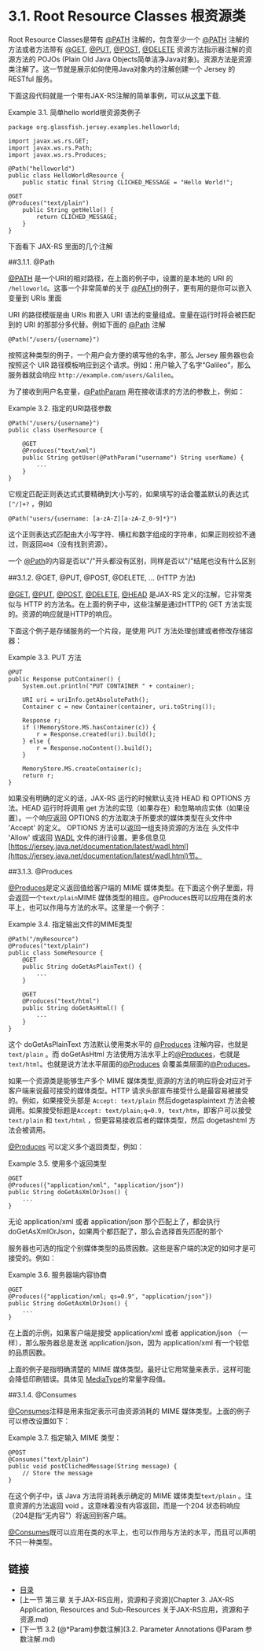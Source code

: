 3.1. Root Resource Classes 根资源类
========================

Root Resource Classes是带有 [@PATH](http://jax-rs-spec.java.net/nonav/$%7Bjaxrs.api.version%7D/apidocs/javax/ws/rs/Path.html) 注解的，包含至少一个 [@PATH](http://jax-rs-spec.java.net/nonav/$%7Bjaxrs.api.version%7D/apidocs/javax/ws/rs/Path.html) 注解的方法或者方法带有 [@GET](http://jax-rs-spec.java.net/nonav/$%7Bjaxrs.api.version%7D/apidocs/javax/ws/rs/GET.html), [@PUT](http://jax-rs-spec.java.net/nonav/$%7Bjaxrs.api.version%7D/apidocs/javax/ws/rs/PUT.html), [@POST](http://jax-rs-spec.java.net/nonav/$%7Bjaxrs.api.version%7D/apidocs/javax/ws/rs/POST.html), [@DELETE](http://jax-rs-spec.java.net/nonav/$%7Bjaxrs.api.version%7D/apidocs/javax/ws/rs/DELETE.html) 资源方法指示器注解的资源方法的 POJOs (Plain Old Java Objects简单洁净Java对象)。资源方法是资源类注解了。这一节就是展示如何使用Java对象内的注解创建一个 Jersey 的RESTful 服务。

下面这段代码就是一个带有JAX-RS注解的简单事例，可以从[这里](https://maven.java.net/content/repositories/releases/org/glassfish/jersey/examples/helloworld/2.12/)下载.

Example 3.1. 简单hello world根资源类例子

	package org.glassfish.jersey.examples.helloworld;
	 
	import javax.ws.rs.GET;
	import javax.ws.rs.Path;
	import javax.ws.rs.Produces;
	 
	@Path("helloworld")
	public class HelloWorldResource {
	    public static final String CLICHED_MESSAGE = "Hello World!";
	 
	@GET
	@Produces("text/plain")
	    public String getHello() {
	        return CLICHED_MESSAGE;
	    }
	}

下面看下 JAX-RS 里面的几个注解

##3.1.1. @Path

[@PATH](http://jax-rs-spec.java.net/nonav/$%7Bjaxrs.api.version%7D/apidocs/javax/ws/rs/Path.html) 是一个URI的相对路径，在上面的例子中，设置的是本地的 URI 的 `/helloworld`。这事一个非常简单的关于 [@PATH](http://jax-rs-spec.java.net/nonav/$%7Bjaxrs.api.version%7D/apidocs/javax/ws/rs/Path.html)的例子，更有用的是你可以嵌入变量到 URIs 里面

URI 的路径模版是由 URIs 和嵌入 URI 语法的变量组成。变量在运行时将会被匹配到的 URI 的那部分多代替。例如下面的 [@Path](http://jax-rs-spec.java.net/nonav/$%7Bjaxrs.api.version%7D/apidocs/javax/ws/rs/Path.html) 注解

	@Path("/users/{username}")

按照这种类型的例子，一个用户会方便的填写他的名字，那么 Jersey 服务器也会按照这个 UIR 路径模板响应到这个请求。例如：用户输入了名字“Galileo”，那么服务器就会响应 `http://example.com/users/Galileo`。

为了接收到用户名变量，[@PathParam](http://jax-rs-spec.java.net/nonav/$%7Bjaxrs.api.version%7D/apidocs/javax/ws/rs/PathParam.html) 用在接收请求的方法的参数上，例如：

Example 3.2. 指定的URI路径参数
	 
	@Path("/users/{username}")
	public class UserResource {
	 
	    @GET
	    @Produces("text/xml")
	    public String getUser(@PathParam("username") String userName) {
	        ...
	    }
	}

它规定匹配正则表达式式要精确到大小写的，如果填写的话会覆盖默认的表达式 `[^/]+?` ，例如

	@Path("users/{username: [a-zA-Z][a-zA-Z_0-9]*}")

这个正则表达式匹配由大小写字符、横杠和数字组成的字符串，如果正则校验不通过，则返回`404`（没有找到资源）。

一个 [@Path](http://jax-rs-spec.java.net/nonav/$%7Bjaxrs.api.version%7D/apidocs/javax/ws/rs/Path.html)的内容是否以"/"开头都没有区别，同样是否以"/"结尾也没有什么区别

##3.1.2. @GET, @PUT, @POST, @DELETE, ... (HTTP 方法)

[@GET](http://jax-rs-spec.java.net/nonav/$%7Bjaxrs.api.version%7D/apidocs/javax/ws/rs/GET.html), [@PUT](http://jax-rs-spec.java.net/nonav/$%7Bjaxrs.api.version%7D/apidocs/javax/ws/rs/PUT.html), [@POST](http://jax-rs-spec.java.net/nonav/$%7Bjaxrs.api.version%7D/apidocs/javax/ws/rs/POST.html), [@DELETE](http://jax-rs-spec.java.net/nonav/$%7Bjaxrs.api.version%7D/apidocs/javax/ws/rs/DELETE.html), [@HEAD](http://jax-rs-spec.java.net/nonav/$%7Bjaxrs.api.version%7D/apidocs/javax/ws/rs/HEAD.html) 是JAX-RS 定义的注解，它非常类似与 HTTP 的方法名。在上面的例子中，这些注解是通过HTTP的 GET 方法实现的。资源的响应就是HTTP的响应。

下面这个例子是存储服务的一个片段，是使用 PUT 方法处理创建或者修改存储容器：

Example 3.3. PUT 方法

	@PUT
	public Response putContainer() {
	    System.out.println("PUT CONTAINER " + container);
	 
	    URI uri = uriInfo.getAbsolutePath();
	    Container c = new Container(container, uri.toString());
	 
	    Response r;
	    if (!MemoryStore.MS.hasContainer(c)) {
	        r = Response.created(uri).build();
	    } else {
	        r = Response.noContent().build();
	    }
	 
	    MemoryStore.MS.createContainer(c);
	    return r;
	}

如果没有明确的定义的话，JAX-RS 运行的时候默认支持 HEAD 和 OPTIONS 方法。HEAD 运行时将调用 get 方法的实现（如果存在）和忽略响应实体（如果设置）。一个响应返回 OPTIONS 的方法取决于所要求的媒体类型在头文件中 'Accept' 的定义。 OPTIONS 方法可以返回一组支持资源的方法在 头文件中 'Allow' 或返回 [WADL](http://wadl.java.net/) 文件的进行设置。更多信息见[https://jersey.java.net/documentation/latest/wadl.html](https://jersey.java.net/documentation/latest/wadl.html)节。

##3.1.3. @Produces

[@Produces](http://jax-rs-spec.java.net/nonav/$%7Bjaxrs.api.version%7D/apidocs/javax/ws/rs/Produces.html)是定义返回值给客户端的 MIME 媒体类型。在下面这个例子里面，将会返回一个`text/plain`MIME 媒体类型的相应。@Produces既可以应用在类的水平上，也可以作用与方法的水平。这里是一个例子：

Example 3.4. 指定输出文件的MIME类型

	@Path("/myResource")
	@Produces("text/plain")
	public class SomeResource {
	    @GET
	    public String doGetAsPlainText() {
	        ...
	    }
	 
	    @GET
	    @Produces("text/html")
	    public String doGetAsHtml() {
	        ...
	    }
	}

这个 doGetAsPlainText 方法默认使用类水平的 [@Produces](http://jax-rs-spec.java.net/nonav/$%7Bjaxrs.api.version%7D/apidocs/javax/ws/rs/Produces.html) 注解内容，也就是`text/plain` 。而 doGetAsHtml 方法使用方法水平上的[@Produces](http://jax-rs-spec.java.net/nonav/$%7Bjaxrs.api.version%7D/apidocs/javax/ws/rs/Produces.html)，也就是`text/html`。也就是说方法水平层面的[@Produces](http://jax-rs-spec.java.net/nonav/$%7Bjaxrs.api.version%7D/apidocs/javax/ws/rs/Produces.html) 会覆盖类层面的[@Produces](http://jax-rs-spec.java.net/nonav/$%7Bjaxrs.api.version%7D/apidocs/javax/ws/rs/Produces.html)。

如果一个资源类是能够生产多个 MIME 媒体类型,资源的方法的响应将会对应对于客户端来说最可接受的媒体类型。HTTP 请求头部宣布接受什么是最容易被接受的。例如，如果接受头部是 `Accept: text/plain` 然后dogetasplaintext 方法会被调用。如果接受标题是`Accept: text/plain;q=0.9, text/htm`，即客户可以接受 `text/plain` 和 `text/html` ，但更容易接收后者的媒体类型，然后 dogetashtml 方法会被调用。

[@Produces](http://jax-rs-spec.java.net/nonav/$%7Bjaxrs.api.version%7D/apidocs/javax/ws/rs/Produces.html) 可以定义多个返回类型，例如：

Example 3.5. 使用多个返回类型

	@GET
	@Produces({"application/xml", "application/json"})
	public String doGetAsXmlOrJson() {
	    ...
	}

无论 application/xml 或者 application/json 那个匹配上了，都会执行 doGetAsXmlOrJson，如果两个都匹配了，那么会选择首先匹配的那个

服务器也可选的指定个别媒体类型的品质因数。这些是客户端的决定的如何才是可接受的。例如：

Example 3.6. 服务器端内容协商

	@GET
	@Produces({"application/xml; qs=0.9", "application/json"})
	public String doGetAsXmlOrJson() {
	    ...
	}

在上面的示例，如果客户端是接受 application/xml 或者 application/json （一样），那么服务器总是发送 application/json，因为 application/xml 有一个较低的品质因数。

上面的例子是指明确清楚的 MIME 媒体类型。最好让它用常量来表示，这样可能会降低印刷错误。具体见 [MediaType](http://jax-rs-spec.java.net/nonav/$%7Bjaxrs.api.version%7D/apidocs/javax/ws/rs/core/MediaType.html)的常量字段值。

##3.1.4. @Consumes

[@Consumes](http://jax-rs-spec.java.net/nonav/$%7Bjaxrs.api.version%7D/apidocs/javax/ws/rs/Consumes.html)注释是用来指定表示可由资源消耗的 MIME 媒体类型。上面的例子可以修改设置如下：

Example 3.7. 指定输入 MIME 类型：

	@POST
	@Consumes("text/plain")
	public void postClichedMessage(String message) {
	    // Store the message
	}

在这个例子中，该 Java 方法将消耗表示确定的 MIME 媒体类型`text/plain` 。注意资源的方法返回 void 。这意味着没有内容返回，而是一个204 状态码响应（204是指“无内容”）将返回到客户端。

[@Consumes](http://jax-rs-spec.java.net/nonav/$%7Bjaxrs.api.version%7D/apidocs/javax/ws/rs/Consumes.html)既可以应用在类的水平上，也可以作用与方法的水平，而且可以声明不只一种类型。

 ## 链接
* [目录](../目录.md)
* [上一节 第三章 关于JAX-RS应用，资源和子资源](Chapter 3. JAX-RS Application, Resources and Sub-Resources 关于JAX-RS应用，资源和子资源.md)
* [下一节 3.2 (@*Param)参数注解](3.2. Parameter Annotations @Param 参数注解.md)
